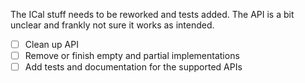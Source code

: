 The ICal stuff needs to be reworked and tests added.
The API is a bit unclear and frankly not sure it works as intended. 

- [ ] Clean up API 
- [ ] Remove or finish empty and partial implementations
- [ ] Add tests and documentation for the supported APIs